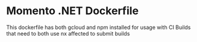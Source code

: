 # Momento .NET Dockerfile
This dockerfile has both gcloud and npm installed for usage with CI Builds that need to both use nx affected to submit builds